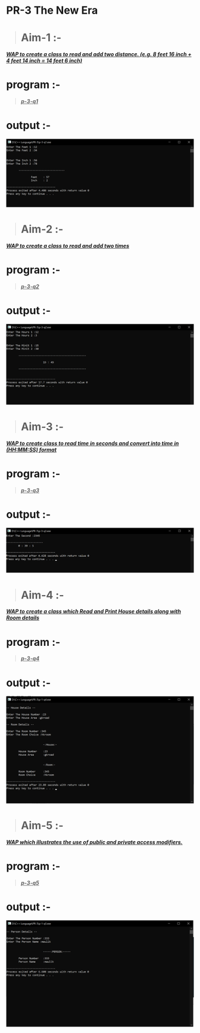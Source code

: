 # PR-3 The New Era

>Aim-1 :-
>===========

<u>***WAP to create a class to read and add two distance. (e.g. 8 feet 16 inch + 4 feet 14 inch = 14 feet 6 inch)***</u>


program :-
===========

><u>***p-3-q1***</u>

# output :-

<img src="https://github.com/maulikkikani/CPP/blob/master/PR-3/pic/pr-3-q1.png" hight="200px" alt="image to loded">

>Aim-2 :-
>========

<u>***WAP to create a class to read and add two times***</u>

program :-
=========

><u>***p-3-q2***</u>

output :-
=======


<img src="https://github.com/maulikkikani/CPP/blob/master/PR-3/pic/pr-3-q2.png" hight="200px" alt="image to loded">

>Aim-3 :-
>=======

<u>***WAP to create class to read time in seconds and convert into time in (HH:MM:SS) format***</u>

program :-
=========

><u>***p-3-q3***</u>

output :-
====


<img src="https://github.com/maulikkikani/CPP/blob/master/PR-3/pic/pr-3-q3.png" hight="200px" alt="image to loded">

>Aim-4 :-
>===

<u>***WAP to create a class which Read and Print House details along with Room details***</u>

program :-
===

><u>***p-3-q4***</u>

output :-
===


<img src="https://github.com/maulikkikani/CPP/blob/master/PR-3/pic/pr-3-q4.png" hight="200px" alt="image to loded">

>Aim-5 :-
>===

<u>***WAP which illustrates the use of public and private access modifiers.***</u>

program :-
===

><u>***p-3-q5***</u>

output :-
====


<img src="https://github.com/maulikkikani/CPP/blob/master/PR-3/pic/pr-3-q5.png" hight="200px" alt="image to loded">




        